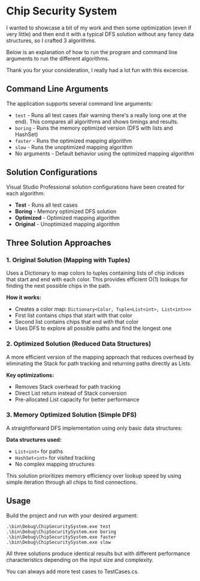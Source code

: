 # Chip Security System 

I wanted to showcase a bit of my work and then some optimization (even if very little) and then end it with a typical DFS solution without any fancy data structures, so I crafted 3 algorithms.

Below is an explanation of how to run the program and command line arguments to run the different algorithms. 

Thank you for your consideration, I really had a lot fun with this excercise.

## Command Line Arguments

The application supports several command line arguments:

- `test` - Runs all test cases (fair warning there's a really long one at the end). This compares all algorithms and shows timings and results.
- `boring` - Runs the memory optimized version (DFS with lists and HashSet)
- `faster` - Runs the optimized mapping algorithm
- `slow` - Runs the unoptimized mapping algorithm
- No arguments - Default behavior using the optimized mapping algorithm

## Solution Configurations

Visual Studio Professional solution configurations have been created for each algorithm:

- **Test** - Runs all test cases
- **Boring** - Memory optimized DFS solution
- **Optimized** - Optimized mapping algorithm
- **Original** - Unoptimized mapping algorithm

## Three Solution Approaches

### 1. Original Solution (Mapping with Tuples)
Uses a Dictionary to map colors to tuples containing lists of chip indices that start and end with each color. This provides efficient O(1) lookups for finding the next possible chips in the path.

**How it works:**
- Creates a color map: `Dictionary<Color, Tuple<List<int>, List<int>>>`
- First list contains chips that start with that color
- Second list contains chips that end with that color
- Uses DFS to explore all possible paths and find the longest one

### 2. Optimized Solution (Reduced Data Structures)
A more efficient version of the mapping approach that reduces overhead by eliminating the Stack for path tracking and returning paths directly as Lists.

**Key optimizations:**
- Removes Stack overhead for path tracking
- Direct List return instead of Stack conversion
- Pre-allocated List capacity for better performance

### 3. Memory Optimized Solution (Simple DFS)
A straightforward DFS implementation using only basic data structures:

**Data structures used:**
- `List<int>` for paths
- `HashSet<int>` for visited tracking
- No complex mapping structures

This solution prioritizes memory efficiency over lookup speed by using simple iteration through all chips to find connections.

## Usage

Build the project and run with your desired argument:

```
.\bin\Debug\ChipSecuritySystem.exe test
.\bin\Debug\ChipSecuritySystem.exe boring
.\bin\Debug\ChipSecuritySystem.exe faster
.\bin\Debug\ChipSecuritySystem.exe slow
```

All three solutions produce identical results but with different performance characteristics depending on the input size and complexity.

You can always add more test cases to TestCases.cs.
